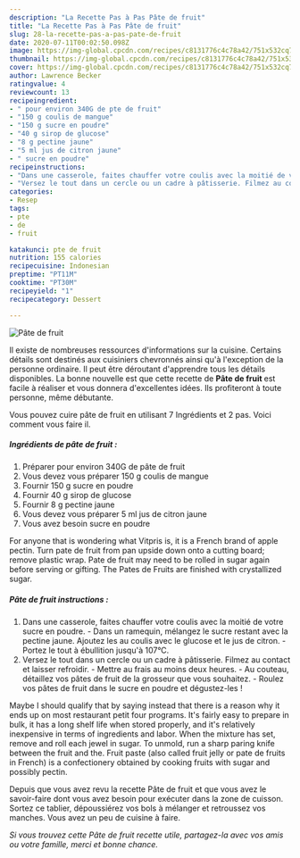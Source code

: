```yaml
---
description: "La Recette Pas à Pas Pâte de fruit"
title: "La Recette Pas à Pas Pâte de fruit"
slug: 28-la-recette-pas-a-pas-pate-de-fruit
date: 2020-07-11T00:02:50.098Z
image: https://img-global.cpcdn.com/recipes/c8131776c4c78a42/751x532cq70/pate-de-fruit-photo-principale-de-la-recette.jpg
thumbnail: https://img-global.cpcdn.com/recipes/c8131776c4c78a42/751x532cq70/pate-de-fruit-photo-principale-de-la-recette.jpg
cover: https://img-global.cpcdn.com/recipes/c8131776c4c78a42/751x532cq70/pate-de-fruit-photo-principale-de-la-recette.jpg
author: Lawrence Becker
ratingvalue: 4
reviewcount: 13
recipeingredient:
- " pour environ 340G de pte de fruit"
- "150 g coulis de mangue"
- "150 g sucre en poudre"
- "40 g sirop de glucose"
- "8 g pectine jaune"
- "5 ml jus de citron jaune"
- " sucre en poudre"
recipeinstructions:
- "Dans une casserole, faites chauffer votre coulis avec la moitié de votre sucre en poudre. Dans un ramequin, mélangez le sucre restant avec la pectine jaune. Ajoutez les au coulis avec le glucose et le jus de citron. Portez le tout à ébullition jusqu&#39;à 107°C."
- "Versez le tout dans un cercle ou un cadre à pâtisserie. Filmez au contact et laisser refroidir. Mettre au frais au moins deux heures. Au couteau, détaillez vos pâtes de fruit de la grosseur que vous souhaitez. Roulez vos pâtes de fruit dans le sucre en poudre et dégustez-les !"
categories:
- Resep
tags:
- pte
- de
- fruit

katakunci: pte de fruit 
nutrition: 155 calories
recipecuisine: Indonesian
preptime: "PT11M"
cooktime: "PT30M"
recipeyield: "1"
recipecategory: Dessert

---
```



![Pâte de fruit](https://img-global.cpcdn.com/recipes/c8131776c4c78a42/751x532cq70/pate-de-fruit-photo-principale-de-la-recette.jpg)

Il existe de nombreuses ressources d'informations sur la cuisine. Certains détails sont destinés aux cuisiniers chevronnés ainsi qu'à l'exception de la personne ordinaire. Il peut être déroutant d'apprendre tous les détails disponibles. La bonne nouvelle est que cette recette de <strong> Pâte de fruit </strong> est facile à réaliser et vous donnera d'excellentes idées. Ils profiteront à toute personne, même débutante.

<!--inarticleads1-->

Vous pouvez cuire pâte de fruit en utilisant 7 Ingrédients et 2 pas. Voici comment vous faire il.

##### Ingrédients de pâte de fruit :

1. Préparer  pour environ 340G de pâte de fruit
1. Vous devez vous préparer 150 g coulis de mangue
1. Fournir 150 g sucre en poudre
1. Fournir 40 g sirop de glucose
1. Fournir 8 g pectine jaune
1. Vous devez vous préparer 5 ml jus de citron jaune
1. Vous avez besoin  sucre en poudre


For anyone that is wondering what Vitpris is, it is a French brand of apple pectin. Turn pate de fruit from pan upside down onto a cutting board; remove plastic wrap. Pate de fruit may need to be rolled in sugar again before serving or gifting. The Pates de Fruits are finished with crystallized sugar. 

<!--inarticleads2-->

##### Pâte de fruit instructions :

1. Dans une casserole, faites chauffer votre coulis avec la moitié de votre sucre en poudre. - Dans un ramequin, mélangez le sucre restant avec la pectine jaune. Ajoutez les au coulis avec le glucose et le jus de citron. - Portez le tout à ébullition jusqu&#39;à 107°C.
1. Versez le tout dans un cercle ou un cadre à pâtisserie. Filmez au contact et laisser refroidir. - Mettre au frais au moins deux heures. - Au couteau, détaillez vos pâtes de fruit de la grosseur que vous souhaitez. - Roulez vos pâtes de fruit dans le sucre en poudre et dégustez-les !


Maybe I should qualify that by saying instead that there is a reason why it ends up on most restaurant petit four programs. It&#39;s fairly easy to prepare in bulk, it has a long shelf life when stored properly, and it&#39;s relatively inexpensive in terms of ingredients and labor. When the mixture has set, remove and roll each jewel in sugar. To unmold, run a sharp paring knife between the fruit and the. Fruit paste (also called fruit jelly or pate de fruits in French) is a confectionery obtained by cooking fruits with sugar and possibly pectin. 

<!--inarticleads1-->

<p>
Depuis que vous avez revu la recette Pâte de fruit et que vous avez le savoir-faire dont vous avez besoin pour exécuter dans la zone de cuisson. Sortez ce tablier, dépoussiérez vos bols à mélanger et retroussez vos manches. Vous avez un peu de cuisine à faire.
</p>

<p>
<i>Si vous trouvez cette Pâte de fruit recette utile, partagez-la avec vos amis ou votre famille, merci et bonne chance.</i>
</p>
